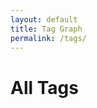```yaml
---
layout: default
title: Tag Graph
permalink: /tags/
---
```


<h1>All Tags</h1>
<div id="network" style="width: 100%; height: 600px; border: 1px solid var(--gray); border-radius: 12px; margin-top: 1rem;"></div>

<!-- vis-network scripts -->
<link href="https://unpkg.com/vis-network/styles/vis-network.css" rel="stylesheet" />
<script src="https://unpkg.com/vis-network/standalone/umd/vis-network.min.js"></script>

<script>
  document.addEventListener("DOMContentLoaded", function () {
    const isDark = document.documentElement.getAttribute('data-theme') === 'dark';

    const vars = getComputedStyle(document.documentElement);
    const textColor = vars.getPropertyValue('--text').trim();
    const nodeColor = vars.getPropertyValue('--gray').trim();
    const edgeColor = vars.getPropertyValue('--link').trim();
    const bgColor = vars.getPropertyValue('--bg').trim();
    const centerColor = vars.getPropertyValue('--secondary').trim();

    // Initialize nodes with central node
    const nodes = new vis.DataSet([
      {
        id: 'center',
        label: '',
        value: 40,
        color: {
          background: centerColor,
          border: centerColor
        },
        physics: false,
        font: { color: textColor },
        fixed: true
      }
    ]);

    // Collect all unique tags
    {% assign all_tags = "" | split: "" %}
    {% for note in site.notes %}
      {% if note.published != false and note.tags %}
        {% for tag in note.tags %}
          {% assign slug = tag | slugify %}
          {% unless all_tags contains slug %}
            {% assign all_tags = all_tags | push: slug %}
            nodes.add({
              id: "{{ slug }}",
              label: "{{ tag }}",
              value: 10,
              color: {
                background: nodeColor,
                border: nodeColor
              },
              font: { color: textColor },
              href: "{{ '/tags/' | append: slug | append: '/' | relative_url }}"
            });
          {% endunless %}
        {% endfor %}
      {% endif %}
    {% endfor %}

    // Generate edges from center to each tag, and between tags
    const edges = [];

    const tagIds = nodes.getIds().filter(id => id !== "center");

    // Connect all tags to center
    tagIds.forEach(id => {
      edges.push({
        from: 'center',
        to: id,
        dashes: true,
        color: { color: edgeColor },
        width: 1.5
      });
    });

    // Connect all tags to each other (full mesh)
    for (let i = 0; i < tagIds.length; i++) {
      for (let j = i + 1; j < tagIds.length; j++) {
        edges.push({
          from: tagIds[i],
          to: tagIds[j],
          dashes: true,
          color: { color: edgeColor },
          width: 1
        });
      }
    }

    const container = document.getElementById("network");

    const data = { nodes: nodes, edges: edges };

    const options = {
      nodes: {
        shape: "dot",
        scaling: {
          min: 5,
          max: 20
        },
        font: {
          size: 14,
          color: textColor
        }
      },
      layout: {
        improvedLayout: true
      },
      physics: {
        barnesHut: {
          gravitationalConstant: -9000,
          springLength: 160,
          springConstant: 0.04
        },
        stabilization: true
      },
      edges: {
        smooth: true
      },
      interaction: {
        hover: true,
        dragNodes: true,
        zoomView: true,
        tooltipDelay: 100
      }
    };

    const network = new vis.Network(container, data, options);

    // Make nodes clickable to their tag pages
    network.on("click", function (params) {
      if (params.nodes.length > 0) {
        const clickedId = params.nodes[0];
        const node = nodes.get(clickedId);
        if (node.href) {
          window.location.href = node.href;
        }
      }
    });
  });
</script>
